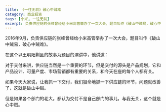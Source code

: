 ```yaml
---
title: 《一往无前》破心中贼难
category: 商业投资
tags: [小米, 一往无前]
excerpt: 负责供应链的张峰曾经给小米高管举办了一次大会，题目叫作《破山中贼易，破心中贼难》
---
```

2016年9月，负责供应链的张峰曾经给小米高管举办了一次大会，题目叫作《破山中贼易，破心中贼难》。

在这个以王明阳剿匪的故事为题目的演讲中，他讲道：

对于交付来讲，供应链当然是一个重要的环节，但是交付的源头是产品规划，它和产品设计、可量产度、市场营销都有重要的关系，和今天在座的每个人都有关。

如果今天大家说，让我抓一下交付，我们狠命地抓一下供应链的环节，问题就改善了，这就是破山中贼。

但是如果各个部门的老大，都认为交付不是自己部门的事儿，与我无关，这个就是心中贼。